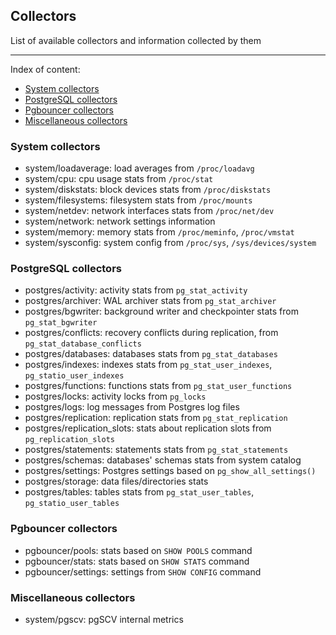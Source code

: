 ## Collectors

List of available collectors and information collected by them 

---

Index of content:
- [System collectors](#system-collectors)
- [PostgreSQL collectors](#postgresql-collectors)
- [Pgbouncer collectors](#pgbouncer-collectors)
- [Miscellaneous collectors](#miscellaneous-collectors)

### System collectors
- system/loadaverage: load averages from `/proc/loadavg`
- system/cpu: cpu usage stats from `/proc/stat`
- system/diskstats: block devices stats from `/proc/diskstats`
- system/filesystems: filesystem stats from `/proc/mounts`
- system/netdev: network interfaces stats from `/proc/net/dev`
- system/network: network settings information
- system/memory: memory stats from `/proc/meminfo`, `/proc/vmstat`
- system/sysconfig: system config from `/proc/sys`, `/sys/devices/system`

### PostgreSQL collectors
- postgres/activity: activity stats from `pg_stat_activity`
- postgres/archiver: WAL archiver stats from `pg_stat_archiver`
- postgres/bgwriter: background writer and checkpointer stats from `pg_stat_bgwriter`
- postgres/conflicts: recovery conflicts during replication, from `pg_stat_database_conflicts`
- postgres/databases: databases stats from `pg_stat_databases`
- postgres/indexes: indexes stats from `pg_stat_user_indexes`, `pg_statio_user_indexes`
- postgres/functions: functions stats from `pg_stat_user_functions`
- postgres/locks: activity locks from `pg_locks`
- postgres/logs: log messages from Postgres log files
- postgres/replication: replication stats from `pg_stat_replication`
- postgres/replication_slots: stats about replication slots from `pg_replication_slots`
- postgres/statements: statements stats from `pg_stat_statements`
- postgres/schemas: databases' schemas stats from system catalog
- postgres/settings: Postgres settings based on `pg_show_all_settings()`
- postgres/storage: data files/directories stats 
- postgres/tables: tables stats from `pg_stat_user_tables`, `pg_statio_user_tables`

### Pgbouncer collectors
- pgbouncer/pools: stats based on `SHOW POOLS` command
- pgbouncer/stats: stats based on `SHOW STATS` command
- pgbouncer/settings: settings from `SHOW CONFIG` command

### Miscellaneous collectors
- system/pgscv: pgSCV internal metrics